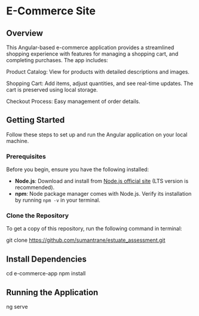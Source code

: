 # E-Commerce Site

## Overview

This Angular-based e-commerce application provides a streamlined shopping experience with features for managing a shopping cart, and completing purchases. The app includes:

Product Catalog: View for products with detailed descriptions and images.

Shopping Cart: Add items, adjust quantities, and see real-time updates. The cart is preserved using local storage.

Checkout Process: Easy management of order details.

## Getting Started

Follow these steps to set up and run the Angular application on your local machine.

### Prerequisites

Before you begin, ensure you have the following installed:

- **Node.js**: Download and install from [Node.js official site](https://nodejs.org/) (LTS version is recommended).
- **npm**: Node package manager comes with Node.js. Verify its installation by running `npm -v` in your terminal.

### Clone the Repository

To get a copy of this repository, run the following command in terminal:

git clone https://github.com/sumantrane/estuate_assessment.git

## Install Dependencies

cd e-commerce-app
npm install

## Running the Application

ng serve
